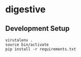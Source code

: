 # digestive

## Development Setup

    virutalenv . 
    source bin/activate
    pip install -r requirements.txt

